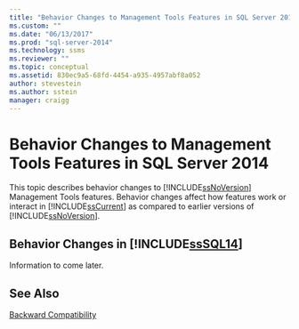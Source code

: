 ```yaml
---
title: "Behavior Changes to Management Tools Features in SQL Server 2014 | Microsoft Docs"
ms.custom: ""
ms.date: "06/13/2017"
ms.prod: "sql-server-2014"
ms.technology: ssms
ms.reviewer: ""
ms.topic: conceptual
ms.assetid: 830ec9a5-68fd-4454-a935-4957abf8a052
author: stevestein
ms.author: sstein
manager: craigg
---
```

# Behavior Changes to Management Tools Features in SQL Server 2014
  This topic describes behavior changes to [!INCLUDE[ssNoVersion](../includes/ssnoversion-md.md)] Management Tools features. Behavior changes affect how features work or interact in [!INCLUDE[ssCurrent](../includes/sscurrent-md.md)] as compared to earlier versions of [!INCLUDE[ssNoVersion](../includes/ssnoversion-md.md)].  
  
## Behavior Changes in [!INCLUDE[ssSQL14](../includes/sssql14-md.md)]  
 Information to come later.  
  
## See Also  
 [Backward Compatibility](../../2014/getting-started/backward-compatibility.md)  
  
  
